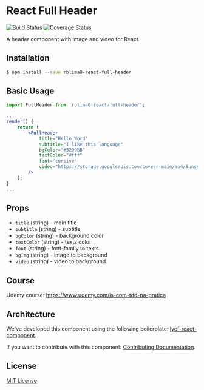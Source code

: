 # React Full Header
[![Build Status](https://travis-ci.org/rblima0/full-header-react.svg?branch=master)](https://travis-ci.org/rblima0/full-header-react) [![Coverage Status](https://coveralls.io/repos/github/rblima0/full-header-react/badge.svg?branch=master)](https://coveralls.io/github/rblima0/full-header-react?branch=master)

A header component with image and video for React.

## Installation

```sh
$ npm install --save rblima0-react-full-header
```

## Basic Usage

```jsx
import FullHeader from 'rblima0-react-full-header';

...
render() {
    return (
        <FullHeader
            title="Hello Word"
            subtitle="I like this language"
            bgColor="#3299BB"
            textColor="#fff"
            font="cursive"
            video="https://storage.googleapis.com/coverr-main/mp4/Sunset-Desert-Run.mp4"
        />
    );
}
...
```

## Props

- `title` (string) - main title
- `subtitle` (string) - subtitle
- `bgColor` (string) - background color
- `textColor` (string) - texts color
- `font` (string) - font-family to texts
- `bgImg` (string) - image to background
- `video` (string) - video to background

## Course

Udemy course: https://www.udemy.com/js-com-tdd-na-pratica

## Architecture

We've developed this component using the following boilerplate:
[lyef-react-component](https://github.com/lyef/lyef-react-component).

If you want to contribute with this component:
[Contributing Documentation](CONTRIBUTING.md).

## License

[MIT License](LICENSE.md)
